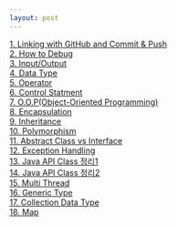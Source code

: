 ```yaml
---
layout: post
--- 
```

<a href="/board/java_programming/java1">1. Linking with GitHub and Commit & Push</a><br>
<a href="/board/java_programming/java2">2. How to Debug</a><br>
<a href="/board/java_programming/java3">3. Input/Output</a><br>
<a href="/board/java_programming/java4">4. Data Type</a><br>
<a href="/board/java_programming/java5">5. Operator</a><br>
<a href="/board/java_programming/java6">6. Control Statment</a><br>
<a href="/board/java_programming/java7">7. O.O.P(Object-Oriented Programming)</a><br>
<a href="/board/java_programming/java8">8. Encapsulation</a><br>
<a href="/board/java_programming/java9">9. Inheritance</a><br>
<a href="/board/java_programming/java10">10. Polymorphism</a><br>
<a href="/board/java_programming/java11">11. Abstract Class vs Interface</a><br>
<a href="/board/java_programming/java12">12. Exception Handling</a><br>
<a href="/board/java_programming/java13">13. Java API Class 정리1</a><br>
<a href="/board/java_programming/java14">14. Java API Class 정리2</a><br>
<a href="/board/java_programming/java15">15. Multi Thread</a><br>
<a href="/board/java_programming/java16">16. Generic Type</a><br>
<a href="/board/java_programming/java17">17. Collection Data Type</a><br>
<a href="/board/java_programming/java18">18. Map</a><br>